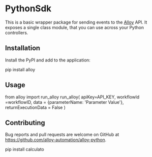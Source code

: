 # PythonSdk
This is a basic wrapper package for sending events to the [Alloy](https://runalloy.com/) API. It exposes a single class module, that you can use across your Python controllers.

## Installation

Install the PyPI and add to the application:

pip install alloy


## Usage

from alloy import run_alloy
run_alloy(
   apiKey=API_KEY,
   workflowId =workflowID,
   data = {parameterName: 'Parameter Value'},
   returnExecutionData = False
)


## Contributing
Bug reports and pull requests are welcome on GitHub at https://github.com/alloy-automation/alloy-python.

pip install calculato
